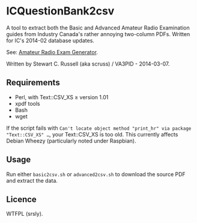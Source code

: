 ICQuestionBank2csv
==================

A tool to extract both the Basic and Advanced Amateur Radio
Examination guides from Industry Canada's rather annoying two-column
PDFs. Written for IC's 2014-02 database updates.

See: [Amateur Radio Exam Generator](http://www.ic.gc.ca/eic/site/025.nsf/eng/h_00040.html "Amateur Radio Exam Generator").

Written by Stewart C. Russell (aka scruss) / VA3PID - 2014-03-07.

## Requirements ##

* Perl, with Text::CSV_XS ≥ version 1.01
* xpdf tools
* Bash
* wget

If the script fails with `Can't locate object method "print_hr" via package "Text::CSV_XS" …`, your Text::CSV_XS is too old. This currently affects Debian Wheezy (particularly noted under Raspbian).

## Usage ##

Run either `basic2csv.sh` or `advanced2csv.sh` to download the source
PDF and extract the data.

## Licence ##

WTFPL (srsly).

